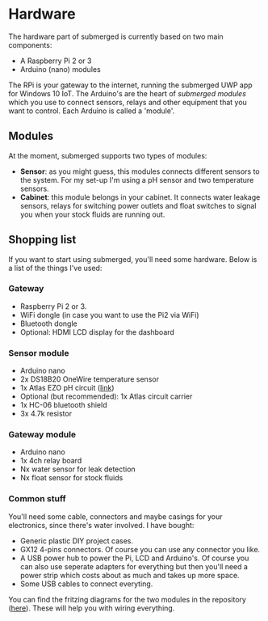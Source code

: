 # Hardware

The hardware part of submerged is currently based on two main components: 

* A Raspberry Pi 2 or 3 
* Arduino (nano) modules

The RPi is your gateway to the internet, running the submerged UWP app for Windows 10 IoT. The Arduino's are the heart of *submerged modules* which you use to connect sensors, relays and other equipment that you want to control. Each Arduino is called a 'module'.

## Modules

At the moment, submerged supports two types of modules: 

* **Sensor**: as you might guess, this modules connects different sensors to the system. For my set-up I'm using a pH sensor and two temperature sensors.
* **Cabinet**: this module belongs in your cabinet. It connects water leakage sensors, relays for switching power outlets and float switches to signal you when your stock fluids are running out.

## Shopping list

If you want to start using submerged, you'll need some hardware. Below is a list of the things I've used: 

### Gateway

* Raspberry Pi 2 or 3.
* WiFi dongle (in case you want to use the Pi2 via WiFi)
* Bluetooth dongle
* Optional: HDMI LCD display for the dashboard

### Sensor module

* Arduino nano
* 2x DS18B20 OneWire temperature sensor
* 1x Atlas EZO pH circuit ([link](https://www.atlas-scientific.com/product_pages/circuits/ezo_ph.html]))
* Optional (but recommended): 1x Atlas circuit carrier
* 1x HC-06 bluetooth shield
* 3x 4.7k resistor

### Gateway module

* Arduino nano
* 1x 4ch relay board 
* Nx water sensor for leak detection
* Nx float sensor for stock fluids

### Common stuff

You'll need some cable, connectors and maybe casings for your electronics, since there's water involved. I have bought:

* Generic plastic DIY project cases.
* GX12 4-pins connectors. Of course you can use any connector you like.
* A USB power hub to power the Pi, LCD and Arduino's. Of course you can also use seperate adapters for everything but then you'll need a power strip which costs about as much and takes up more space.
* Some USB cables to connect everyting.

You can find the fritzing diagrams for the two modules in the repository ([here](https://github.com/jsiegmund/submerged/tree/master/src/Fritzing)). These will help you with wiring everything.

